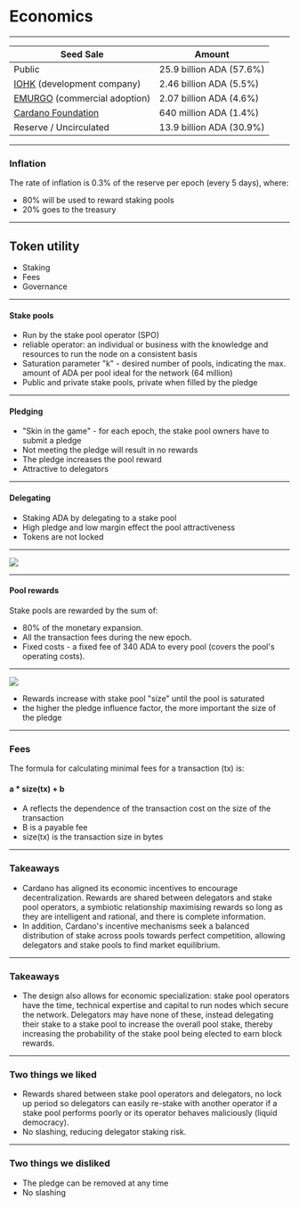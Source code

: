 
<!-- .slide: data-background-color="#8D3AED" -->

# Economics

---

| Seed Sale                                           | Amount                   |
|-----------------------------------------------------|--------------------------|
| Public                                              | 25.9 billion ADA (57.6%) |
| [IOHK](https://iohk.io) (development company)       | 2.46 billion ADA (5.5%)  |
| [EMURGO](https://emurgo.io) (commercial adoption)   | 2.07 billion ADA (4.6%)  |
| [Cardano Foundation](https://cardanofoundation.org) | 640 million ADA (1.4%)   |
| Reserve / Uncirculated                              | 13.9 billion ADA (30.9%) |

---

### Inflation

The rate of inflation is 0.3% of the reserve per epoch (every 5 days), where:
- 80% will be used to reward staking pools
- 20% goes to the treasury

---

## Token utility

* Staking
* Fees
* Governance

---

#### Stake pools 
- Run by the stake pool operator (SPO)
- reliable operator: an individual or business with the knowledge and resources to run the 
node on a consistent basis
- Saturation parameter "k" - desired number of pools, indicating the max. amount of ADA per pool ideal for the network (64 million)
- Public and private stake pools, private when filled by the pledge

---

#### Pledging 
- "Skin in the game" - for each epoch, the stake pool owners have to submit a pledge
- Not meeting the pledge will result in no rewards
- The pledge increases the pool reward
- Attractive to delegators

---

#### Delegating
- Staking ADA by delegating to a stake pool
- High pledge and low margin effect the pool attractiveness
- Tokens are not locked

---

![](./midterm/cardano_payout.png)

---

#### Pool rewards
Stake pools are rewarded by the sum of:
- 80% of the monetary expansion.
- All the transaction fees during the new epoch.
- Fixed costs - a fixed fee of 340 ADA to every pool (covers the pool's operating costs).

---

![](./Description/img_2.png)

- Rewards increase with stake pool "size" until the pool is saturated
- the higher the pledge influence factor, the more important the size of the pledge

---

### Fees

The formula for calculating minimal fees for a transaction (tx) is:
#### a * size(tx) + b		

- A reflects the dependence of the transaction cost on the size of the transaction
- B is a payable fee
- size(tx) is the transaction size in bytes

---

### Takeaways
- Cardano has aligned its economic incentives to encourage decentralization. Rewards are shared between delegators and stake pool operators, a symbiotic relationship maximising rewards so long as they are intelligent and rational, and there is complete information.
- In addition, Cardano's incentive mechanisms seek a balanced distribution of stake across pools towards perfect competition, allowing delegators and stake pools to find market equilibrium.

---

### Takeaways

- The design also allows for economic specialization: stake pool operators have the time, technical expertise and capital to run nodes which secure the network. Delegators may have none of these, instead delegating their stake to a stake pool to increase the overall pool stake, thereby increasing the probability of the stake pool
being elected to earn block rewards.

---

### Two things we liked
* Rewards shared between stake pool operators and delegators, no lock up period so delegators can easily re-stake with
  another operator if a stake pool performs poorly or its operator behaves maliciously (liquid democracy).
* No slashing, reducing delegator staking risk.

---

### Two things we disliked
* The pledge can be removed at any time
* No slashing
